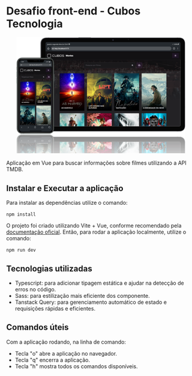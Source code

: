 # Desafio front-end - Cubos Tecnologia

<div align="center"><img src="public/screenshot.png" width="450"/></div>

Aplicação em Vue para buscar informações sobre filmes utilizando a API TMDB.

## Instalar e Executar a aplicação

Para instalar as dependências utilize o comando:

```console
npm install
```

O projeto foi criado utilizando Vite + Vue, conforme recomendado pela [documentação oficial](https://vuejs.org). Então, para rodar a aplicação localmente, utilize o comando:

```console
npm run dev
```

## Tecnologias utilizadas

- Typescript: para adicionar tipagem estática e ajudar na detecção de erros no código.
- Sass: para estilização mais eficiente dos componente.
- Tanstack Query: para gerenciamento automático de estado e requisições rápidas e eficientes.

## Comandos úteis

Com a aplicação rodando, na linha de comando:

- Tecla "o" abre a aplicação no navegador.
- Tecla "q" encerra a aplicação.
- Tecla "h" mostra todos os comandos disponíveis.
